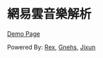 # 網易雲音樂解析

[Demo Page](https://cm.rextw.com)

Powered By: [Rex](https://rextw.com), [Gnehs](https://gnehs.net), [Jixun](https://jixun.moe)
